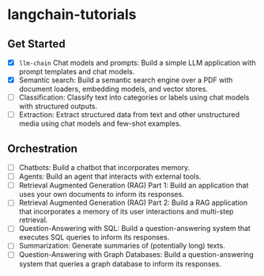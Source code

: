 # langchain-tutorials

## Get Started

- [x] `llm-chain` Chat models and prompts: Build a simple LLM application with prompt templates and chat models.
- [x] Semantic search: Build a semantic search engine over a PDF with document loaders, embedding models, and vector stores.
- [ ] Classification: Classify text into categories or labels using chat models with structured outputs.
- [ ] Extraction: Extract structured data from text and other unstructured media using chat models and few-shot examples.

## Orchestration

- [ ] Chatbots: Build a chatbot that incorporates memory.
- [ ] Agents: Build an agent that interacts with external tools.
- [ ] Retrieval Augmented Generation (RAG) Part 1: Build an application that uses your own documents to inform its responses.
- [ ] Retrieval Augmented Generation (RAG) Part 2: Build a RAG application that incorporates a memory of its user interactions and multi-step retrieval.
- [ ] Question-Answering with SQL: Build a question-answering system that executes SQL queries to inform its responses.
- [ ] Summarization: Generate summaries of (potentially long) texts.
- [ ] Question-Answering with Graph Databases: Build a question-answering system that queries a graph database to inform its responses.
